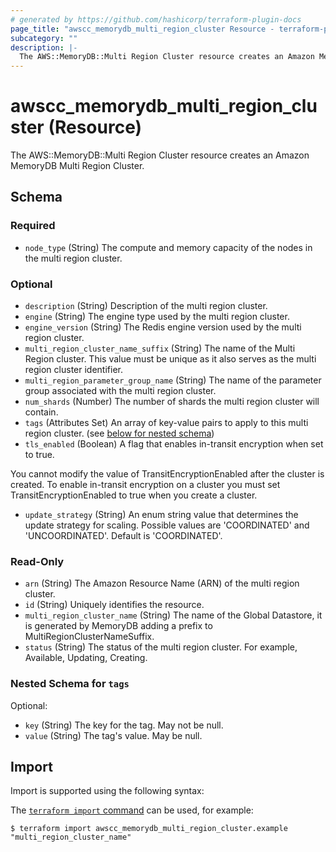 ```yaml
---
# generated by https://github.com/hashicorp/terraform-plugin-docs
page_title: "awscc_memorydb_multi_region_cluster Resource - terraform-provider-awscc"
subcategory: ""
description: |-
  The AWS::MemoryDB::Multi Region Cluster resource creates an Amazon MemoryDB Multi Region Cluster.
---
```


# awscc_memorydb_multi_region_cluster (Resource)

The AWS::MemoryDB::Multi Region Cluster resource creates an Amazon MemoryDB Multi Region Cluster.



<!-- schema generated by tfplugindocs -->
## Schema

### Required

- `node_type` (String) The compute and memory capacity of the nodes in the multi region cluster.

### Optional

- `description` (String) Description of the multi region cluster.
- `engine` (String) The engine type used by the multi region cluster.
- `engine_version` (String) The Redis engine version used by the multi region cluster.
- `multi_region_cluster_name_suffix` (String) The name of the Multi Region cluster. This value must be unique as it also serves as the multi region cluster identifier.
- `multi_region_parameter_group_name` (String) The name of the parameter group associated with the multi region cluster.
- `num_shards` (Number) The number of shards the multi region cluster will contain.
- `tags` (Attributes Set) An array of key-value pairs to apply to this multi region cluster. (see [below for nested schema](#nestedatt--tags))
- `tls_enabled` (Boolean) A flag that enables in-transit encryption when set to true.

You cannot modify the value of TransitEncryptionEnabled after the cluster is created. To enable in-transit encryption on a cluster you must set TransitEncryptionEnabled to true when you create a cluster.
- `update_strategy` (String) An enum string value that determines the update strategy for scaling. Possible values are 'COORDINATED' and 'UNCOORDINATED'. Default is 'COORDINATED'.

### Read-Only

- `arn` (String) The Amazon Resource Name (ARN) of the multi region cluster.
- `id` (String) Uniquely identifies the resource.
- `multi_region_cluster_name` (String) The name of the Global Datastore, it is generated by MemoryDB adding a prefix to MultiRegionClusterNameSuffix.
- `status` (String) The status of the multi region cluster. For example, Available, Updating, Creating.

<a id="nestedatt--tags"></a>
### Nested Schema for `tags`

Optional:

- `key` (String) The key for the tag. May not be null.
- `value` (String) The tag's value. May be null.

## Import

Import is supported using the following syntax:

The [`terraform import` command](https://developer.hashicorp.com/terraform/cli/commands/import) can be used, for example:

```shell
$ terraform import awscc_memorydb_multi_region_cluster.example "multi_region_cluster_name"
```
